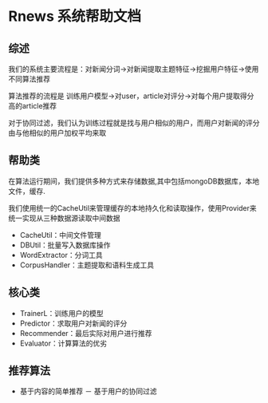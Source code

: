 # Rnews 系统帮助文档

## 综述

我们的系统主要流程是：对新闻分词->对新闻提取主题特征->挖掘用户特征->使用不同算法推荐

算法推荐的流程是 训练用户模型->对user，article对评分->对每个用户提取得分高的article推荐

对于协同过滤，我们认为训练过程就是找与用户相似的用户，而用户对新闻的评分由与他相似的用户加权平均来取

## 帮助类

在算法运行期间，我们提供多种方式来存储数据,其中包括mongoDB数据库，本地文件，缓存.

我们使用统一的CacheUtil来管理缓存的本地持久化和读取操作，使用Provider来统一实现从三种数据源读取中间数据

- CacheUtil：中间文件管理
- DBUtil：批量写入数据库操作
- WordExtractor：分词工具
- CorpusHandler：主题提取和语料生成工具


## 核心类

- TrainerL：训练用户的模型
- Predictor：求取用户对新闻的评分
- Recommender：最后实际对用户进行推荐
- Evaluator：计算算法的优劣

## 推荐算法

- 基于内容的简单推荐
－ 基于用户的协同过滤